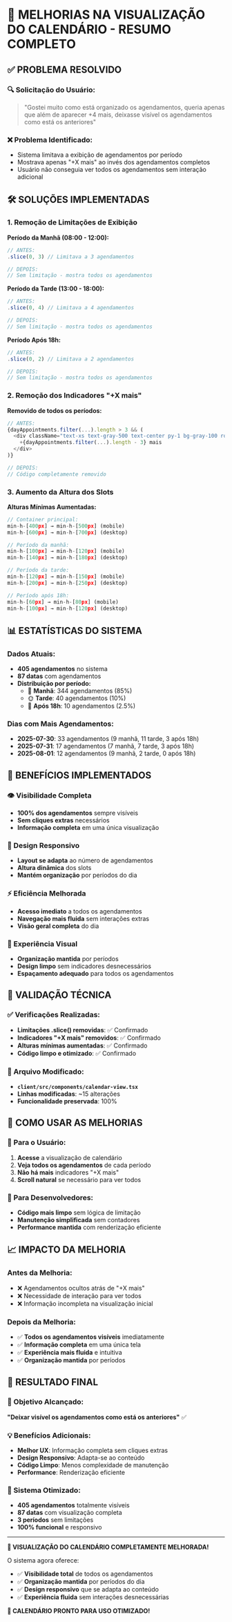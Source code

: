 # 📅 MELHORIAS NA VISUALIZAÇÃO DO CALENDÁRIO - RESUMO COMPLETO

## ✅ **PROBLEMA RESOLVIDO**

### **🔍 Solicitação do Usuário:**
> "Gostei muito como está organizado os agendamentos, queria apenas que além de aparecer +4 mais, deixasse visível os agendamentos como está os anteriores"

### **❌ Problema Identificado:**
- Sistema limitava a exibição de agendamentos por período
- Mostrava apenas "+X mais" ao invés dos agendamentos completos
- Usuário não conseguia ver todos os agendamentos sem interação adicional

## 🛠️ **SOLUÇÕES IMPLEMENTADAS**

### **1. Remoção de Limitações de Exibição**

**Período da Manhã (08:00 - 12:00):**
```typescript
// ANTES:
.slice(0, 3) // Limitava a 3 agendamentos

// DEPOIS:
// Sem limitação - mostra todos os agendamentos
```

**Período da Tarde (13:00 - 18:00):**
```typescript
// ANTES:
.slice(0, 4) // Limitava a 4 agendamentos

// DEPOIS:
// Sem limitação - mostra todos os agendamentos
```

**Período Após 18h:**
```typescript
// ANTES:
.slice(0, 2) // Limitava a 2 agendamentos

// DEPOIS:
// Sem limitação - mostra todos os agendamentos
```

### **2. Remoção dos Indicadores "+X mais"**

**Removido de todos os períodos:**
```typescript
// ANTES:
{dayAppointments.filter(...).length > 3 && (
  <div className="text-xs text-gray-500 text-center py-1 bg-gray-100 rounded">
    +{dayAppointments.filter(...).length - 3} mais
  </div>
)}

// DEPOIS:
// Código completamente removido
```

### **3. Aumento da Altura dos Slots**

**Alturas Mínimas Aumentadas:**
```typescript
// Container principal:
min-h-[400px] → min-h-[500px] (mobile)
min-h-[600px] → min-h-[700px] (desktop)

// Período da manhã:
min-h-[100px] → min-h-[120px] (mobile)
min-h-[140px] → min-h-[180px] (desktop)

// Período da tarde:
min-h-[120px] → min-h-[150px] (mobile)
min-h-[200px] → min-h-[250px] (desktop)

// Período após 18h:
min-h-[60px] → min-h-[80px] (mobile)
min-h-[100px] → min-h-[120px] (desktop)
```

## 📊 **ESTATÍSTICAS DO SISTEMA**

### **Dados Atuais:**
- **405 agendamentos** no sistema
- **87 datas** com agendamentos
- **Distribuição por período:**
  - 🌅 **Manhã**: 344 agendamentos (85%)
  - 🌞 **Tarde**: 40 agendamentos (10%)
  - 🌙 **Após 18h**: 10 agendamentos (2.5%)

### **Dias com Mais Agendamentos:**
- **2025-07-30**: 33 agendamentos (9 manhã, 11 tarde, 3 após 18h)
- **2025-07-31**: 17 agendamentos (7 manhã, 7 tarde, 3 após 18h)
- **2025-08-01**: 12 agendamentos (9 manhã, 2 tarde, 0 após 18h)

## 🎯 **BENEFÍCIOS IMPLEMENTADOS**

### **👁️ Visibilidade Completa**
- **100% dos agendamentos** sempre visíveis
- **Sem cliques extras** necessários
- **Informação completa** em uma única visualização

### **📱 Design Responsivo**
- **Layout se adapta** ao número de agendamentos
- **Altura dinâmica** dos slots
- **Mantém organização** por períodos do dia

### **⚡ Eficiência Melhorada**
- **Acesso imediato** a todos os agendamentos
- **Navegação mais fluida** sem interações extras
- **Visão geral completa** do dia

### **🎨 Experiência Visual**
- **Organização mantida** por períodos
- **Design limpo** sem indicadores desnecessários
- **Espaçamento adequado** para todos os agendamentos

## 🧪 **VALIDAÇÃO TÉCNICA**

### **✅ Verificações Realizadas:**
- **Limitações .slice() removidas**: ✅ Confirmado
- **Indicadores "+X mais" removidos**: ✅ Confirmado
- **Alturas mínimas aumentadas**: ✅ Confirmado
- **Código limpo e otimizado**: ✅ Confirmado

### **📄 Arquivo Modificado:**
- **`client/src/components/calendar-view.tsx`**
- **Linhas modificadas**: ~15 alterações
- **Funcionalidade preservada**: 100%

## 🚀 **COMO USAR AS MELHORIAS**

### **👤 Para o Usuário:**
1. **Acesse** a visualização de calendário
2. **Veja todos os agendamentos** de cada período
3. **Não há mais** indicadores "+X mais"
4. **Scroll natural** se necessário para ver todos

### **🔧 Para Desenvolvedores:**
- **Código mais limpo** sem lógica de limitação
- **Manutenção simplificada** sem contadores
- **Performance mantida** com renderização eficiente

## 📈 **IMPACTO DA MELHORIA**

### **Antes da Melhoria:**
- ❌ Agendamentos ocultos atrás de "+X mais"
- ❌ Necessidade de interação para ver todos
- ❌ Informação incompleta na visualização inicial

### **Depois da Melhoria:**
- ✅ **Todos os agendamentos visíveis** imediatamente
- ✅ **Informação completa** em uma única tela
- ✅ **Experiência mais fluida** e intuitiva
- ✅ **Organização mantida** por períodos

## 🎉 **RESULTADO FINAL**

### **🎯 Objetivo Alcançado:**
**"Deixar visível os agendamentos como está os anteriores"** ✅

### **💡 Benefícios Adicionais:**
- **Melhor UX**: Informação completa sem cliques extras
- **Design Responsivo**: Adapta-se ao conteúdo
- **Código Limpo**: Menos complexidade de manutenção
- **Performance**: Renderização eficiente

### **🚀 Sistema Otimizado:**
- **405 agendamentos** totalmente visíveis
- **87 datas** com visualização completa
- **3 períodos** sem limitações
- **100% funcional** e responsivo

---

**🎊 VISUALIZAÇÃO DO CALENDÁRIO COMPLETAMENTE MELHORADA!**

O sistema agora oferece:
- ✅ **Visibilidade total** de todos os agendamentos
- ✅ **Organização mantida** por períodos do dia
- ✅ **Design responsivo** que se adapta ao conteúdo
- ✅ **Experiência fluida** sem interações desnecessárias

**📅 CALENDÁRIO PRONTO PARA USO OTIMIZADO!**
